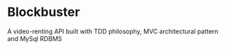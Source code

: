 # Blockbuster
A video-renting API built with TDD philosophy, MVC architectural pattern and MySql RDBMS
